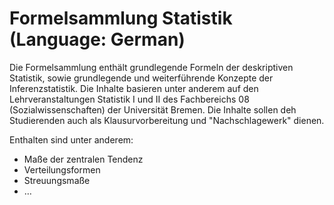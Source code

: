 # Formelsammlung Statistik (Language: German)

Die Formelsammlung enthält grundlegende Formeln der deskriptiven Statistik, sowie grundlegende und weiterführende Konzepte der Inferenzstatistik. Die Inhalte basieren unter anderem auf den Lehrveranstaltungen Statistik I und II des Fachbereichs 08 (Sozialwissenschaften) der Universität Bremen. Die Inhalte sollen deh Studierenden auch als Klausurvorbereitung und "Nachschlagewerk" dienen.

Enthalten sind unter anderem:

- Maße der zentralen Tendenz
- Verteilungsformen
- Streuungsmaße
- …

